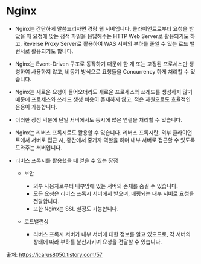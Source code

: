 # Nginx

- Nginx는 간단하게 말씀드리자면 경량 웹 서버입니다. 클라이언트로부터 요청을 받았을 때 요청에 맞는 정적 파일을 응답해주는 HTTP Web Server로 활용되기도 하고, Reverse Proxy Server로 활용하여 WAS 서버의 부하를 줄일 수 있는 로드 밸런서로 활용되기도 합니다.

- Nginx는 Event-Driven 구조로 동작하기 때문에 한 개 또는 고정된 프로세스만 생성하여 사용하지 않고, 비동기 방식으로 요청들을 Concurrency 하게 처리할 수 있습니다.

- Nginx는 새로운 요청이 들어오더라도 새로운 프로세스와 쓰레드를 생성하지 않기 때문에 프로세스와 쓰레드 생성 비용이 존재하지 않고, 적은 자원으로도 효율적인 운용이 가능합니다.

- 이러한 장점 덕분에 단일 서버에서도 동시에 많은 연결을 처리할 수 있습니다.

- Nginx는 리버스 프록시로도 활용할 수 있습니다. 리버스 프록시란, 외부 클라이언트에서 서버로 접근 시, 중간에서 중개자 역할을 하며 내부 서버로 접근할 수 있도록 도와주는 서버입니다.

- 리버스 프록시를 활용했을 때 얻을 수 있는 장점

  - 보안

    - 외부 사용자로부터 내부망에 있는 서버의 존재를 숨길 수 있습니다.
    - 모든 요청은 리버스 프록시 서버에서 받으며, 매핑되는 내부 서버로 요청을 전달합니다.
    - 또한 Nginx는 SSL 설정도 가능합니다.

  - 로드밸런싱
    - 리버스 프록시 서버가 내부 서버에 대한 정보를 알고 있으므로, 각 서버의 상태에 따라 부하를 분산시키며 요청을 전달할 수 있습니다.

출처: https://icarus8050.tistory.com/57
